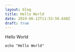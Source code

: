 ```yaml
---
layout: blog
title: Hello World
date: 2019-06-12T11:53:50.640Z
draft: true
---
```

Hello World

```
echo "Hello World"
```
